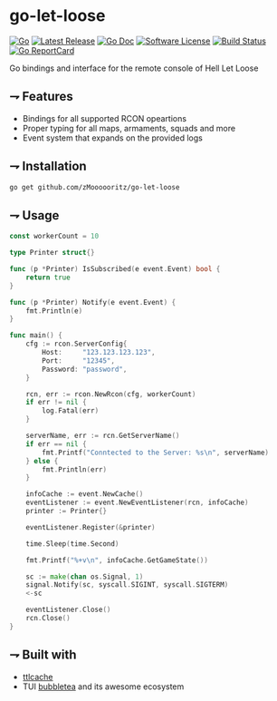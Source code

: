
go-let-loose
======

[![Go](https://img.shields.io/badge/Go-blue.svg?style=for-the-badge&logo=go)](https://go.dev/)
[![Latest Release](https://img.shields.io/github/release/zMoooooritz/go-let-loose.svg?style=for-the-badge)](https://github.com/zMoooooritz/go-let-loose/releases)
[![Go Doc](https://img.shields.io/badge/godoc-reference-blue.svg?style=for-the-badge)](https://pkg.go.dev/github.com/zMoooooritz/go-let-loose)
[![Software License](https://img.shields.io/badge/license-MIT-blue.svg?style=for-the-badge)](/LICENSE)
[![Build Status](https://img.shields.io/github/actions/workflow/status/zMoooooritz/go-let-loose/build.yml?branch=master&style=for-the-badge)](https://github.com/zMoooooritz/go-let-loose/actions)
[![Go ReportCard](https://goreportcard.com/badge/github.com/zMoooooritz/go-let-loose?style=for-the-badge)](https://goreportcard.com/report/zMoooooritz/go-let-loose)


Go bindings and interface for the remote console of Hell Let Loose

## ⇁ Features

- Bindings for all supported RCON opeartions
- Proper typing for all maps, armaments, squads and more
- Event system that expands on the provided logs

## ⇁ Installation 
```bash
go get github.com/zMoooooritz/go-let-loose
```

## ⇁ Usage
```go
const workerCount = 10

type Printer struct{}

func (p *Printer) IsSubscribed(e event.Event) bool {
	return true
}

func (p *Printer) Notify(e event.Event) {
	fmt.Println(e)
}

func main() {
	cfg := rcon.ServerConfig{
		Host:     "123.123.123.123",
		Port:     "12345",
		Password: "password",
	}

	rcn, err := rcon.NewRcon(cfg, workerCount)
	if err != nil {
		log.Fatal(err)
	}

	serverName, err := rcn.GetServerName()
	if err == nil {
		fmt.Printf("Conntected to the Server: %s\n", serverName)
	} else {
		fmt.Println(err)
	}

	infoCache := event.NewCache()
	eventListener := event.NewEventListener(rcn, infoCache)
	printer := Printer{}

	eventListener.Register(&printer)

	time.Sleep(time.Second)

	fmt.Printf("%+v\n", infoCache.GetGameState())

	sc := make(chan os.Signal, 1)
	signal.Notify(sc, syscall.SIGINT, syscall.SIGTERM)
	<-sc

	eventListener.Close()
	rcn.Close()
}
```

## ⇁ Built with
- [ttlcache](https://github.com/jellydator/ttlcache)
- TUI [bubbletea](https://github.com/charmbracelet/bubbletea) and its awesome ecosystem

